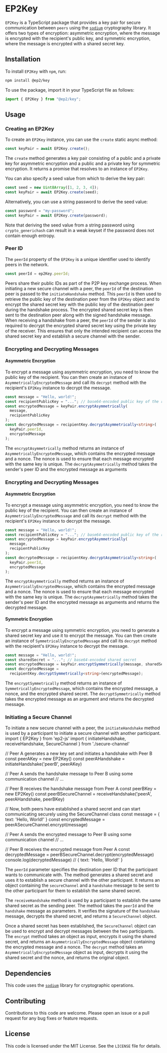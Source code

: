 # EP2Key

`EP2Key` is a TypeScript package that provides a key pair for secure communication between `peers` using the [`sodium`](https://github.com/jedisct1/libsodium.js) cryptography library. It offers two types of encryption: asymmetric encryption, where the message is encrypted with the recipient's public key, and symmetric encryption, where the message is encrypted with a shared secret key.

## Installation

To install `EP2Key` with `npm`, run:

```bash
npm install @ep2/key
```

To use the package, import it in your TypeScript file as follows:

```typescript
import { EP2Key } from "@ep2/key";
```

## Usage

### Creating an EP2Key

To create an `EP2Key` instance, you can use the `create` static async method:

```typescript
const keyPair = await EP2Key.create();
```

The `create` method generates a key pair consisting of a public and a private key for asymmetric encryption and a public and a private key for symmetric encryption. It returns a promise that resolves to an instance of `EP2Key`.

You can also specify a seed value from which to derive the key pair:

```typescript
const seed = new Uint8Array([1, 2, 3, 4]);
const keyPair = await EP2Key.create(seed);
```

Alternatively, you can use a string password to derive the seed value:

```typescript
const password = "my-password";
const keyPair = await EP2Key.create(password);
```

Note that deriving the seed value from a string password using `crypto_generichash` can result in a weak keyset if the password does not contain enough entropy.

### Peer ID

The `peerId` property of the `EP2Key` is a unique identifier used to identify peers in the network.

```typescript
const peerId = ep2Key.peerId;
```

Peers share their public IDs as part of the P2P key exchange process. When initiating a new secure channel with a peer, the `peerId` of the destination peer is passed to the `initiateHandshake` method. This `peerId` is then used to retrieve the public key of the destination peer from the `EP2Key` object and to encrypt the shared secret key with the public key of the destination peer during the handshake process. The encrypted shared secret key is then sent to the destination peer along with the signed handshake message. When receiving a handshake from a peer, the `peerId` of the sender is also required to decrypt the encrypted shared secret key using the private key of the receiver. This ensures that only the intended recipient can access the shared secret key and establish a secure channel with the sender.

### Encrypting and Decrypting Messages

#### Asymmetric Encryption

To encrypt a message using asymmetric encryption, you need to know the public key of the recipient. You can then create an instance of `AsymmetricallyEncryptedMessage` and call its `decrypt` method with the recipient's `EP2Key` instance to decrypt the message.

```typescript
const message = "Hello, world!";
const recipientPublicKey = "..."; // base64-encoded public key of the recipient
const encryptedMessage = keyPair.encryptAsymmetrically(
  message,
  recipientPublicKey
);
const decryptedMessage = recipientKey.decryptAsymmetrically<string>(
  keyPair.peerId,
  encryptedMessage
);
```

The `encryptAsymmetrically` method returns an instance of `AsymmetricallyEncryptedMessage`, which contains the encrypted message and a nonce. The nonce is used to ensure that each message encrypted with the same key is unique. The `decryptAsymmetrically` method takes the sender's peer ID and the encrypted message as arguments

### Encrypting and Decrypting Messages

#### Asymmetric Encryption

To encrypt a message using asymmetric encryption, you need to know the public key of the recipient. You can then create an instance of `AsymmetricallyEncryptedMessage` and call its `decrypt` method with the recipient's `EP2Key` instance to decrypt the message.

```typescript
const message = "Hello, world!";
const recipientPublicKey = "..."; // base64-encoded public key of the recipient
const encryptedMessage = keyPair.encryptAsymmetrically(
  message,
  recipientPublicKey
);
const decryptedMessage = recipientKey.decryptAsymmetrically<string>(
  keyPair.peerId,
  encryptedMessage
);
```

The `encryptAsymmetrically` method returns an instance of `AsymmetricallyEncryptedMessage`, which contains the encrypted message and a nonce. The nonce is used to ensure that each message encrypted with the same key is unique. The `decryptAsymmetrically` method takes the sender's peer ID and the encrypted message as arguments and returns the decrypted message.

#### Symmetric Encryption

To encrypt a message using symmetric encryption, you need to generate a shared secret key and use it to encrypt the message. You can then create an instance of `SymmetricallyEncryptedMessage` and call its `decrypt` method with the recipient's `EP2Key` instance to decrypt the message.

```typescript
const message = "Hello, world!";
const sharedSecret = "..."; // base64-encoded shared secret
const encryptedMessage = keyPair.encryptSymmetrically(message, sharedSecret);
const decryptedMessage =
  recipientKey.decryptSymmetrically<string>(encryptedMessage);
```

The `encryptSymmetrically` method returns an instance of `SymmetricallyEncryptedMessage`, which contains the encrypted message, a nonce, and the encrypted shared secret. The `decryptSymmetrically` method takes the encrypted message as an argument and returns the decrypted message.

### Initiating a Secure Channel

To initiate a new secure channel with a peer, the `initiateHandshake` method is used by a participant to initiate a secure channel with another participant.
import { EP2Key } from 'ep2-js'
import { initiateHandshake, receiveHandshake, SecureChannel } from './secure-channel'

// Peer A generates a new key set and initiates a handshake with Peer B
const peerAKey = new EP2Key()
const peerAHandshake = initiateHandshake('peerB', peerAKey)

// Peer A sends the handshake message to Peer B using some communication channel
// ...

// Peer B receives the handshake message from Peer A
const peerBKey = new EP2Key()
const peerBSecureChannel = receiveHandshake('peerA', peerAHandshake, peerBKey)

// Now, both peers have established a shared secret and can start communicating securely using the SecureChannel class
const message = { text: 'Hello, World!' }
const encryptedMessage = peerASecureChannel.encrypt(message)

// Peer A sends the encrypted message to Peer B using some communication channel
// ...

// Peer B receives the encrypted message from Peer A
const decryptedMessage = peerBSecureChannel.decrypt(encryptedMessage)
console.log(decryptedMessage) // { text: 'Hello, World!' }

The `peerId` parameter specifies the destination peer ID that the participant wants to communicate with. The method generates a shared secret and uses it to establish a secure channel with the other participant. It returns an object containing the `secureChannel` and a `handshake` message to be sent to the other participant for them to establish the same shared secret.

The `receiveHandshake` method is used by a participant to establish the same shared secret as the sending peer. The method takes the `peerId` and the `handshake` message as parameters. It verifies the signature of the `handshake` message, decrypts the shared secret, and returns a `SecureChannel` object.

Once a shared secret has been established, the `SecureChannel` object can be used to encrypt and decrypt messages between the two participants. The `encrypt` method takes an object as input, encrypts it using the shared secret, and returns an `AsymmetricallyEncryptedMessage` object containing the encrypted message and a nonce. The `decrypt` method takes an `AsymmetricallyEncryptedMessage` object as input, decrypts it using the shared secret and the nonce, and returns the original object.

## Dependencies

This code uses the [`sodium`](https://github.com/jedisct1/libsodium.js) library for cryptographic operations.

## Contributing

Contributions to this code are welcome. Please open an issue or a pull request for any bug fixes or feature requests.

## License

This code is licensed under the MIT License. See the `LICENSE` file for details.
